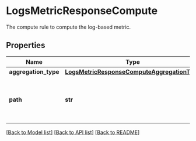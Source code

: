 # LogsMetricResponseCompute

The compute rule to compute the log-based metric.

## Properties
Name | Type | Description | Notes
------------ | ------------- | ------------- | -------------
**aggregation_type** | [**LogsMetricResponseComputeAggregationType**](LogsMetricResponseComputeAggregationType.md) |  | [optional] 
**path** | **str** | The path to the value the log-based metric will aggregate on (only used if the aggregation type is a \&quot;distribution\&quot;). | [optional] 

[[Back to Model list]](README.md#documentation-for-models) [[Back to API list]](README.md#documentation-for-api-endpoints) [[Back to README]](README.md)


